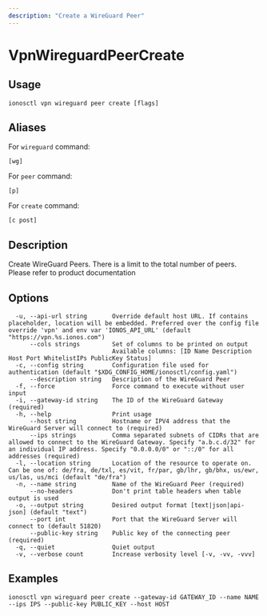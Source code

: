 ```yaml
---
description: "Create a WireGuard Peer"
---
```


# VpnWireguardPeerCreate

## Usage

```text
ionosctl vpn wireguard peer create [flags]
```

## Aliases

For `wireguard` command:

```text
[wg]
```

For `peer` command:

```text
[p]
```

For `create` command:

```text
[c post]
```

## Description

Create WireGuard Peers. There is a limit to the total number of peers. Please refer to product documentation

## Options

```text
  -u, --api-url string       Override default host URL. If contains placeholder, location will be embedded. Preferred over the config file override 'vpn' and env var 'IONOS_API_URL' (default "https://vpn.%s.ionos.com")
      --cols strings         Set of columns to be printed on output 
                             Available columns: [ID Name Description Host Port WhitelistIPs PublicKey Status]
  -c, --config string        Configuration file used for authentication (default "$XDG_CONFIG_HOME/ionosctl/config.yaml")
      --description string   Description of the WireGuard Peer
  -f, --force                Force command to execute without user input
  -i, --gateway-id string    The ID of the WireGuard Gateway (required)
  -h, --help                 Print usage
      --host string          Hostname or IPV4 address that the WireGuard Server will connect to (required)
      --ips strings          Comma separated subnets of CIDRs that are allowed to connect to the WireGuard Gateway. Specify "a.b.c.d/32" for an individual IP address. Specify "0.0.0.0/0" or "::/0" for all addresses (required)
  -l, --location string      Location of the resource to operate on. Can be one of: de/fra, de/txl, es/vit, fr/par, gb/lhr, gb/bhx, us/ewr, us/las, us/mci (default "de/fra")
  -n, --name string          Name of the WireGuard Peer (required)
      --no-headers           Don't print table headers when table output is used
  -o, --output string        Desired output format [text|json|api-json] (default "text")
      --port int             Port that the WireGuard Server will connect to (default 51820)
      --public-key string    Public key of the connecting peer (required)
  -q, --quiet                Quiet output
  -v, --verbose count        Increase verbosity level [-v, -vv, -vvv]
```

## Examples

```text
ionosctl vpn wireguard peer create --gateway-id GATEWAY_ID --name NAME --ips IPS --public-key PUBLIC_KEY --host HOST 
```

